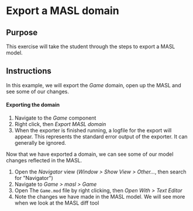 Export a MASL domain
====================

## Purpose

This exercise will take the student through the steps to export a MASL model.

## Instructions

In this example, we will export the _Game_ domain, open up the MASL and see some
of our changes.

#### Exporting the domain

1. Navigate to the _Game_ component  
2. Right click, then _Export MASL domain_  
3. When the exporter is finished running, a logfile for the export will appear.
This represents the standard error output of the exporter. It can generally be
ignored.  

Now that we have exported a domain, we can see some of our model changes
reflected in the MASL.

1. Open the _Navigator_ view (_Window > Show View > Other..._, then search for
"Navigator")  
2. Navigate to _Game > masl > Game_  
3. Open The `Game.mod` file by right clicking, then _Open With > Text Editor_  
4. Note the changes we have made in the MASL model. We will see more when we
look at the MASL diff tool  
